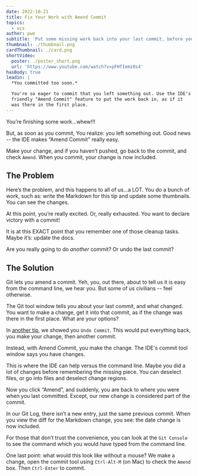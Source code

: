 ```yaml
---
date: 2022-10-21
title: Fix Your Work with Amend Commit
topics:
  - vcs
author: pwe
subtitle: 'Put some missing work back into your last commit, before you push.'
thumbnail: ./thumbnail.png
cardThumbnail: ./card.png
shortVideo:
  poster: ./poster_short.png
  url: 'https://www.youtube.com/watch?v=pFHfIemzOs4'
hasBody: true
leadin: |
  *You committed too soon.*

  You're so eager to commit that you left something out. Use the IDE's 
  friendly "Amend Commit" feature to put the work back in, as if it 
  was there in the first place.
---
```


You’re finishing some work…whew!!! 

But, as soon as you commit, You realize: you left something out. 
Good news -- the IDE makes “Amend Commit” really easy. 

Make your change, and if you haven’t pushed, go back to the commit, and check `Amend`. 
When you commit, your change is now included.

## The Problem

Here’s the problem, and this happens to all of us...a LOT. 
You do a bunch of work, such as: write the Markdown for this tip and update some thumbnails. 
You can see the changes.


At this point, you’re really excited.
Or, really exhausted.
You want to declare victory with a commit!

It is at this EXACT point that you remember one of those cleanup tasks.
Maybe it’s: update the docs.

Are you really going to do *another* commit? Or undo the last commit?

## The Solution

Git lets you amend a commit. 
Yeh, you, out there, about to tell us it is easy from the command line, we hear you. 
But some of us civilians -- feel otherwise.

The Git tool window tells you about your last commit, and what changed.
You want to make a change, get it into that commit, as if the change was there in the first place. 
What are your options?

In [another tip](../undo-last-commit/), we showed you `Undo Commit`. 
This would put everything back, you make your change, then another commit.

Instead, with Amend Commit, you make the change.
The IDE's commit tool window says you have changes.

This is where the IDE can help versus the command line. 
Maybe you did a lot of changes before remembering the missing piece. 
You can deselect files, or go into files and deselect change regions.

Now you click “Amend”, and suddenly, you are back to where you were when you last committed. 
Except, our new change is considered part of the commit.

In our Git Log, there isn’t a new entry, just the same previous commit. 
When you view the diff for the Markdown change, you see: the date change is now included.

For those that don’t trust the convenience, you can look at the `Git Console` to see the command which you would have typed from the command line.

One last point: what would this look like without a mouse? 
We make a change, open the commit tool using `Ctrl-Alt-M` (on Mac) to check the `Amend` box.
Then `Ctrl-Enter` to commit.
